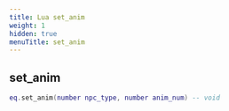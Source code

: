 ```yaml
---
title: Lua set_anim
weight: 1
hidden: true
menuTitle: set_anim
---
```

## set_anim
```lua
eq.set_anim(number npc_type, number anim_num) -- void
```